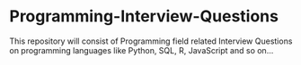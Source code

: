 # Programming-Interview-Questions
This repository will consist of Programming field related Interview Questions on programming languages like Python, SQL, R, JavaScript and so on...
